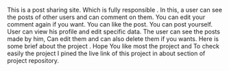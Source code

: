 This is a post sharing site. Which is fully responsible . In this, a user can see the posts of other users and can comment on them. 
You can edit your comment again if you want. You can like the post. You can post yourself. User can view his profile and edit specific data. 
The user can see the posts made by him, Can edit them and can also delete them if you wants. Here is some brief about the project .
Hope You like most the project and To check easily the project I pined the live link of this project in about section of project repository.
